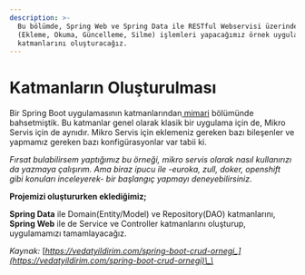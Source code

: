 ```yaml
---
description: >-
  Bu bölümde, Spring Web ve Spring Data ile RESTful Webservisi üzerinden, CRUD
  (Ekleme, Okuma, Güncelleme, Silme) işlemleri yapacağımız örnek uygulamanın
  katmanlarını oluşturacağız.
---
```


# Katmanların Oluşturulması

Bir Spring Boot uygulamasının katmanlarından[ mimari](https://vedatyildirim.com/spring-boot-mimarisi) bölümünde bahsetmiştik. Bu katmanlar genel olarak klasik bir uygulama için de, Mikro Servis için de aynıdır. Mikro Servis için eklemeniz gereken bazı bileşenler ve yapmamız gereken bazı konfigürasyonlar var tabii ki.

_Fırsat bulabilirsem yaptığımız bu örneği, mikro servis olarak nasıl kullanırızı da yazmaya çalışırım. Ama biraz ipucu ile -euroka, zull, doker, openshift gibi konuları inceleyerek- bir başlangıç yapmayı deneyebilirsiniz._

**Projemizi oluştururken eklediğimiz;**

**Spring Data** ile Domain\(Entity/Model\) ve Repository\(DAO\) katmanlarını, **Spring Web** ile de Service ve Controller katmanlarını oluşturup, uygulamamızı tamamlayacağız.  


_Kaynak:_ [_https://vedatyildirim.com/spring-boot-crud-ornegi_](https://vedatyildirim.com/spring-boot-crud-ornegi)\_\_

